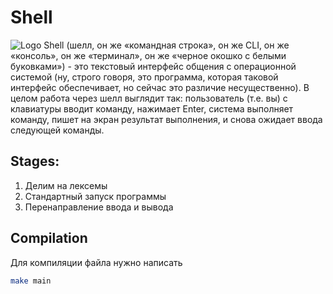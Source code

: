 # Shell
![Logo](https://cloud.mail.ru/home/68747470733a2f2f696d672e666176706e672e636f6d2f312f362f31362f626173682d7368656c6c2d636f6d6d616e642d6c696e652d696e746572666163652d6c732d706e672d666176706e672d737953783067307854464b43674b637131615656766a6343622e6a7067.jpeg)
Shell (шелл, он же «командная строка», он же CLI, он же «консоль», он же «терминал», он же «черное окошко с белыми буковками») - это текстовый интерфейс общения с операционной системой (ну, строго говоря, это программа, которая таковой интерфейс обеспечивает, но сейчас это различие несущественно).
В целом работа через шелл выглядит так: пользователь (т.е. вы) с клавиатуры вводит команду, нажимает Enter, система выполняет команду, пишет на экран результат выполнения, и снова ожидает ввода следующей команды.

## Stages:
1.  Делим на лексемы
2.  Стандартный запуск программы
3.  Перенаправление ввода и вывода

## Compilation
Для компиляции файла нужно написать
```sh
make main
```
